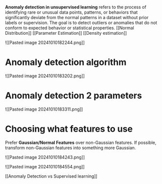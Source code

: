 **Anomaly detection in unsupervised learning** refers to the process of identifying rare or unusual data points, patterns, or behaviors that significantly deviate from the normal patterns in a dataset without prior labels or supervision. The goal is to detect outliers or anomalies that do not conform to expected behavior or statistical properties.
[[Normal Distribution]] [[Parameter Estimation]] [[Density estimation]]

![[Pasted image 20241010182244.png]]

# Anomaly detection algorithm
![[Pasted image 20241010183202.png]]

# Anomaly detection 2 parameters
![[Pasted image 20241010183311.png]]

# Choosing what features to use
Prefer **Gaussian/Normal Features** over non-Gaussian features. If possible, transform non-Gaussian features into something more Gaussian.

![[Pasted image 20241010184243.png]]

![[Pasted image 20241010184554.png]]

[[Anomaly Detection vs Supervised learning]]
